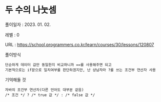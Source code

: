 # 두 수의 나눗셈
풀이일자 : 2023. 01. 02.  
    
레벨 : 0    

URL : https://school.programmers.co.kr/learn/courses/30/lessons/120807  
    
풀이방식    

    단순하게 데이터 값만 동일한지 비교하니까 ==를 사용해주면 되고
    기본적으로는 if문으로 일치여부를 판단하겠지만, 난 상남자라 ?를 쓰는 조건부 연산자 사용


기억해둘 것  
    
    자바의 조건부 연산자(다른 언어도 대부분 같음)
    /* 조건 */ ? /* true 값 */ : /* false 값 */
